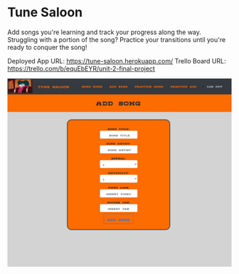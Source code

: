 #  Tune Saloon 


Add songs you're learning and track your progress along the way. Struggling with a portion of the song? Practice your transitions until you're ready to conquer the song! 


Deployed App URL:
https://tune-saloon.herokuapp.com/
Trello Board URL:
https://trello.com/b/equEbEYR/unit-2-final-project


![Image of Yaktocat](https://github.com/mattdhol/Tune-Saloon/blob/master/public/images/readme%20images/addsong.png)
